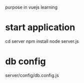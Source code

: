 purpose in vuejs learning

# start application
cd server
npm install 
node server.js 

# db config
server/config/db.config.js

